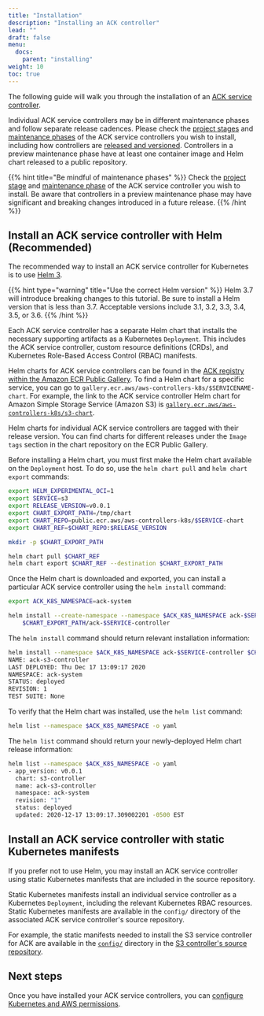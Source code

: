 ```yaml
---
title: "Installation"
description: "Installing an ACK controller"
lead: ""
draft: false
menu: 
  docs:
    parent: "installing"
weight: 10
toc: true
---
```


The following guide will walk you through the installation of an [ACK service controller][ack-services].

Individual ACK service controllers may be in different maintenance phases and follow separate release cadences. Please check the [project stages][proj-stages] and [maintenance phases][maint-phases] of the ACK service controllers you wish to install, including how controllers are [released and versioned][rel-ver]. Controllers in a preview maintenance phase have at least one container image and Helm chart released to a public repository. 

{{% hint title="Be mindful of maintenance phases" %}}
Check the [project stage](../../community/releases/#project-stages) and [maintenance phase](../../community/releases/#maintenance-phases) of the ACK service controller you wish to install. Be aware that controllers in a preview maintenance phase may have significant and breaking changes introduced in a future release.
{{% /hint %}}

[proj-stages]: ../../community/releases/#project-stages
[maint-phases]: ../../community/releases/#maintenance-phases
[ack-services]: ../../community/services/
[rel-ver]: ../../community/releases/#releases-and-versioning

## Install an ACK service controller with Helm (Recommended)

The recommended way to install an ACK service controller for Kubernetes is to use [Helm 3][helm-3-install].

{{% hint type="warning" title="Use the correct Helm version" %}}
Helm 3.7 will introduce breaking changes to this tutorial. Be sure to install a Helm version that is less than 3.7. Acceptable versions include 3.1, 3.2, 3.3, 3.4, 3.5, or 3.6. 
{{% /hint %}}

[helm-3-install]: https://helm.sh/docs/intro/install/

Each ACK service controller has a separate Helm chart that installs the necessary supporting artifacts as a Kubernetes `Deployment`. This includes the ACK service controller, custom resource definitions (CRDs), and Kubernetes Role-Based Access Control (RBAC) manifests.

Helm charts for ACK service controllers can be found in the [ACK registry within the Amazon ECR Public Gallery][ack-ecr-gallery]. To find a Helm chart for a specific service, you can go to `gallery.ecr.aws/aws-controllers-k8s/$SERVICENAME-chart`. For example, the link to the ACK service controller Helm chart for Amazon Simple Storage Service (Amazon S3) is [`gallery.ecr.aws/aws-controllers-k8s/s3-chart`][s3-ecr-chart].

Helm charts for individual ACK service controllers are tagged with their release version. You can find charts for different releases under the `Image tags` section in the chart repository on the ECR Public Gallery.

[ack-ecr-gallery]: https://gallery.ecr.aws/aws-controllers-k8s
[s3-ecr-chart]: https://gallery.ecr.aws/aws-controllers-k8s/s3-chart

Before installing a Helm chart, you must first make the Helm chart available on the `Deployment` host. To do so, use the `helm chart pull` and `helm chart export` commands:

```bash
export HELM_EXPERIMENTAL_OCI=1
export SERVICE=s3
export RELEASE_VERSION=v0.0.1
export CHART_EXPORT_PATH=/tmp/chart
export CHART_REPO=public.ecr.aws/aws-controllers-k8s/$SERVICE-chart
export CHART_REF=$CHART_REPO:$RELEASE_VERSION

mkdir -p $CHART_EXPORT_PATH

helm chart pull $CHART_REF
helm chart export $CHART_REF --destination $CHART_EXPORT_PATH
```

Once the Helm chart is downloaded and exported, you can install a particular ACK service controller using the `helm install` command:

```bash
export ACK_K8S_NAMESPACE=ack-system

helm install --create-namespace --namespace $ACK_K8S_NAMESPACE ack-$SERVICE-controller \
    $CHART_EXPORT_PATH/ack-$SERVICE-controller
```

The `helm install` command should return relevant installation information:

```bash
helm install --namespace $ACK_K8S_NAMESPACE ack-$SERVICE-controller $CHART_EXPORT_PATH/ack-$SERVICE-controller
NAME: ack-s3-controller
LAST DEPLOYED: Thu Dec 17 13:09:17 2020
NAMESPACE: ack-system
STATUS: deployed
REVISION: 1
TEST SUITE: None
```

To verify that the Helm chart was installed, use the `helm list` command:

```bash
helm list --namespace $ACK_K8S_NAMESPACE -o yaml
```

The `helm list` command should return your newly-deployed Helm chart release information:

```bash
helm list --namespace $ACK_K8S_NAMESPACE -o yaml
- app_version: v0.0.1
  chart: s3-controller
  name: ack-s3-controller
  namespace: ack-system
  revision: "1"
  status: deployed
  updated: 2020-12-17 13:09:17.309002201 -0500 EST
```

## Install an ACK service controller with static Kubernetes manifests

If you prefer not to use Helm, you may install an ACK service controller using static Kubernetes manifests that are included in the source repository. 

Static Kubernetes manifests install an individual service controller as a Kubernetes `Deployment`, including the relevant Kubernetes RBAC resources. Static Kubernetes manifests are available in the `config/` directory of the associated ACK service controller's source repository.

For example, the static manifests needed to install the S3 service controller for ACK are available in the [`config/`][s3-config-dir] directory in the [S3 controller's source repository][s3-repo].

[s3-config-dir]: https://github.com/aws-controllers-k8s/s3-controller/tree/main/config
[s3-repo]: https://github.com/aws-controllers-k8s/s3-controller

## Next steps

Once you have installed your ACK service controllers, you can [configure Kubernetes and AWS permissions][authorization].

[authorization]: ../authorization/
